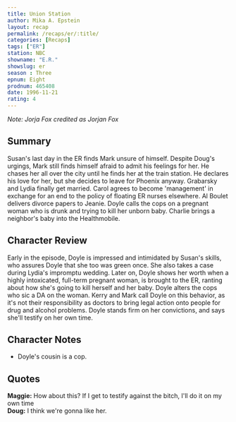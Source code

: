 ```yaml
---
title: Union Station
author: Mika A. Epstein
layout: recap
permalink: /recaps/er/:title/
categories: [Recaps]
tags: ["ER"]
station: NBC
showname: "E.R."
showslug: er
season : Three  
epnum: Eight  
prodnum: 465408    
date: 1996-11-21
rating: 4
---
```


_Note: Jorja Fox credited as Jorjan Fox_

## Summary  
  
Susan's last day in the ER finds Mark unsure of himself. Despite Doug's urgings, Mark still finds himself afraid to admit his feelings for her. He chases her all over the city until he finds her at the train station. He declares his love for her, but she decides to leave for Phoenix anyway. Grabarsky and Lydia finally get married. Carol agrees to become 'management' in exchange for an end to the policy of floating ER nurses elsewhere. Al Boulet delivers divorce papers to Jeanie. Doyle calls the cops on a pregnant woman who is drunk and trying to kill her unborn baby. Charlie brings a neighbor's baby into the Healthmobile.

## Character Review  
  
Early in the episode, Doyle is impressed and intimidated by Susan's skills, who assures Doyle that she too was green once. She also takes a case during Lydia's impromptu wedding. Later on, Doyle shows her worth when a highly intoxicated, full-term pregnant woman, is brought to the ER, ranting about how she's going to kill herself and her baby. Doyle alters the cops who sic a DA on the woman. Kerry and Mark call Doyle on this behavior, as it's not their responsibility as doctors to bring legal action onto people for drug and alcohol problems. Doyle stands firm on her convictions, and says she'll testify on her own time.

## Character Notes  
  
* Doyle's cousin is a cop.

## Quotes  
  
**Maggie:** How about this? If I get to testify against the bitch, I'll do it on my own time  
**Doug:** I think we're gonna like her.